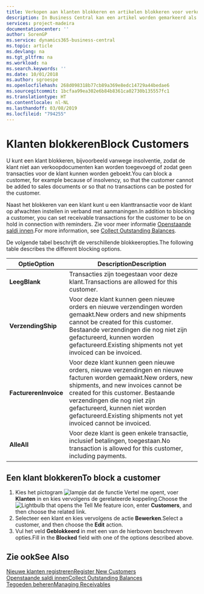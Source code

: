 ```yaml
---
title: Verkopen aan klanten blokkeren en artikelen blokkeren voor verkoop of inkoop
description: In Business Central kan een artikel worden gemarkeerd als geblokkeerd voor verkoop, geblokkeerd voor inkoop of geblokkeerd voor alle doeleinden.
services: project-madeira
documentationcenter: ''
author: SorenGP
ms.service: dynamics365-business-central
ms.topic: article
ms.devlang: na
ms.tgt_pltfrm: na
ms.workload: na
ms.search.keywords: ''
ms.date: 10/01/2018
ms.author: sgroespe
ms.openlocfilehash: 268d098318b77cb89a369e8edc14729a44bedae6
ms.sourcegitcommit: 1bcfaa99ea302e6b84b8361ca02730b135557fc1
ms.translationtype: HT
ms.contentlocale: nl-NL
ms.lasthandoff: 03/08/2019
ms.locfileid: "794255"
---
```

# <a name="block-customers"></a><span data-ttu-id="759c4-103">Klanten blokkeren</span><span class="sxs-lookup"><span data-stu-id="759c4-103">Block Customers</span></span>
<span data-ttu-id="759c4-104">U kunt een klant blokkeren, bijvoorbeeld vanwege insolventie, zodat de klant niet aan verkoopdocumenten kan worden toegevoegd of zodat geen transacties voor de klant kunnen worden geboekt.</span><span class="sxs-lookup"><span data-stu-id="759c4-104">You can block a customer, for example because of insolvency, so that the customer cannot be added to sales documents or so that no transactions can be posted for the customer.</span></span>

<span data-ttu-id="759c4-105">Naast het blokkeren van een klant kunt u een klanttransactie voor de klant op afwachten instellen in verband met aanmaningen.</span><span class="sxs-lookup"><span data-stu-id="759c4-105">In addition to blocking a customer, you can set receivable transactions for the customer to be on hold in connection with reminders.</span></span> <span data-ttu-id="759c4-106">Zie voor meer informatie [Openstaande saldi innen](receivables-collect-outstanding-balances.md).</span><span class="sxs-lookup"><span data-stu-id="759c4-106">For more information, see [Collect Outstanding Balances](receivables-collect-outstanding-balances.md).</span></span>   

<span data-ttu-id="759c4-107">De volgende tabel beschrijft de verschillende blokkeeropties.</span><span class="sxs-lookup"><span data-stu-id="759c4-107">The following table describes the different blocking options.</span></span>  

|<span data-ttu-id="759c4-108">Optie</span><span class="sxs-lookup"><span data-stu-id="759c4-108">Option</span></span>|<span data-ttu-id="759c4-109">Description</span><span class="sxs-lookup"><span data-stu-id="759c4-109">Description</span></span>|  
|--------------------|------------|  
|<span data-ttu-id="759c4-110">**Leeg**</span><span class="sxs-lookup"><span data-stu-id="759c4-110">**Blank**</span></span>|<span data-ttu-id="759c4-111">Transacties zijn toegestaan voor deze klant.</span><span class="sxs-lookup"><span data-stu-id="759c4-111">Transactions are allowed for this customer.</span></span>|
|<span data-ttu-id="759c4-112">**Verzending**</span><span class="sxs-lookup"><span data-stu-id="759c4-112">**Ship**</span></span>|<span data-ttu-id="759c4-113">Voor deze klant kunnen geen nieuwe orders en nieuwe verzendingen worden gemaakt.</span><span class="sxs-lookup"><span data-stu-id="759c4-113">New orders and new shipments cannot be created for this customer.</span></span> <span data-ttu-id="759c4-114">Bestaande verzendingen die nog niet zijn gefactureerd, kunnen worden gefactureerd.</span><span class="sxs-lookup"><span data-stu-id="759c4-114">Existing shipments not yet invoiced can be invoiced.</span></span>|  
|<span data-ttu-id="759c4-115">**Factureren**</span><span class="sxs-lookup"><span data-stu-id="759c4-115">**Invoice**</span></span>|<span data-ttu-id="759c4-116">Voor deze klant kunnen geen nieuwe orders, nieuwe verzendingen en nieuwe facturen worden gemaakt.</span><span class="sxs-lookup"><span data-stu-id="759c4-116">New orders, new shipments, and new invoices cannot be created for this customer.</span></span> <span data-ttu-id="759c4-117">Bestaande verzendingen die nog niet zijn gefactureerd, kunnen niet worden gefactureerd.</span><span class="sxs-lookup"><span data-stu-id="759c4-117">Existing shipments not yet invoiced cannot be invoiced.</span></span>|  
|<span data-ttu-id="759c4-118">**Alle**</span><span class="sxs-lookup"><span data-stu-id="759c4-118">**All**</span></span>|<span data-ttu-id="759c4-119">Voor deze klant is geen enkele transactie, inclusief betalingen, toegestaan.</span><span class="sxs-lookup"><span data-stu-id="759c4-119">No transaction is allowed for this customer, including payments.</span></span>|  

## <a name="to-block-a-customer"></a><span data-ttu-id="759c4-120">Een klant blokkeren</span><span class="sxs-lookup"><span data-stu-id="759c4-120">To block a customer</span></span>  
1. <span data-ttu-id="759c4-121">Kies het pictogram ![lampje dat de functie Vertel me opent](media/ui-search/search_small.png "Vertel me wat u wilt doen"), voer **Klanten** in en kies vervolgens de gerelateerde koppeling.</span><span class="sxs-lookup"><span data-stu-id="759c4-121">Choose the ![Lightbulb that opens the Tell Me feature](media/ui-search/search_small.png "Tell me what you want to do") icon, enter **Customers**, and then choose the related link.</span></span>
2. <span data-ttu-id="759c4-122">Selecteer een klant en kies vervolgens de actie **Bewerken**.</span><span class="sxs-lookup"><span data-stu-id="759c4-122">Select a customer, and then choose the **Edit** action.</span></span>
3. <span data-ttu-id="759c4-123">Vul het veld **Geblokkeerd** in met een van de hierboven beschreven opties.</span><span class="sxs-lookup"><span data-stu-id="759c4-123">Fill in the **Blocked** field with one of the options described above.</span></span>

## <a name="see-also"></a><span data-ttu-id="759c4-124">Zie ook</span><span class="sxs-lookup"><span data-stu-id="759c4-124">See Also</span></span>  
[<span data-ttu-id="759c4-125">Nieuwe klanten registreren</span><span class="sxs-lookup"><span data-stu-id="759c4-125">Register New Customers</span></span>](sales-how-register-new-customers.md)  
[<span data-ttu-id="759c4-126">Openstaande saldi innen</span><span class="sxs-lookup"><span data-stu-id="759c4-126">Collect Outstanding Balances</span></span>](receivables-collect-outstanding-balances.md)  
[<span data-ttu-id="759c4-127">Tegoeden beheren</span><span class="sxs-lookup"><span data-stu-id="759c4-127">Managing Receivables</span></span>](receivables-manage-receivables.md)  

